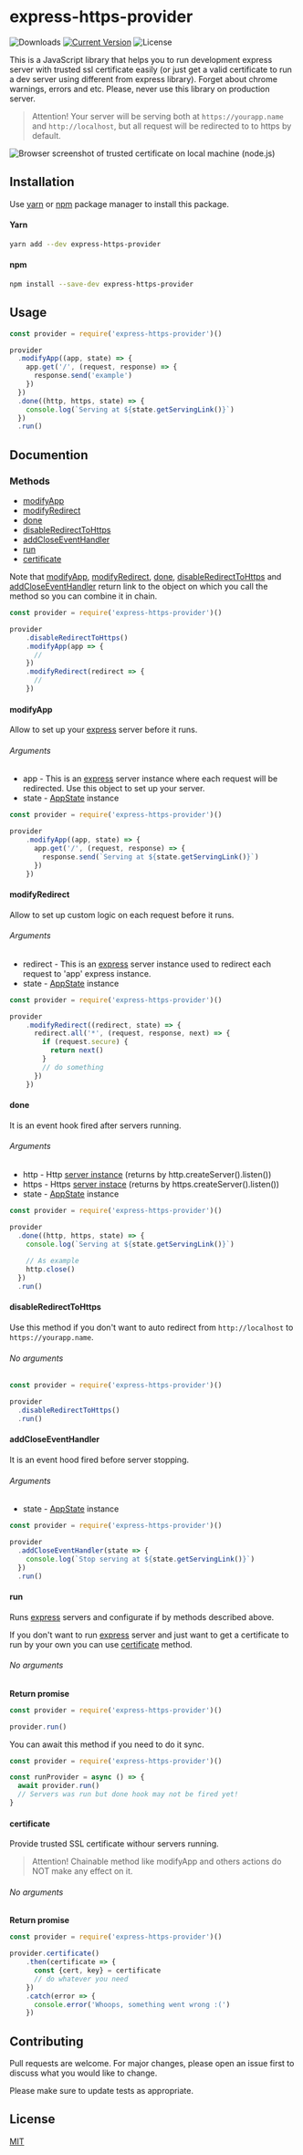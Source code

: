 # express-https-provider
![Downloads](https://img.shields.io/npm/dw/express-https-provider.svg)
[![Current Version](https://img.shields.io/npm/v/express-https-provider.svg)](https://github.com/seafoodframework/express-https-provider)
![License](https://img.shields.io/cocoapods/l/AFNetworking.svg)

This is a JavaScript library that helps you to 
run development express server with trusted ssl 
certificate easily (or just get a valid certificate 
to run a dev server using different from express 
library). Forget about chrome warnings, errors and 
etc. Please, never use this library on production 
server.

> Attention! Your server will be serving both at `https://yourapp.name` 
and `http://localhost`, but all request will be redirected to to https 
by default.

![Browser screenshot of trusted certificate on local machine (node.js)](https://gist.githubusercontent.com/aliaksandrparfiankou/439bf6ea2eefb8f0b9c6deff86010964/raw/a6614fcba0c4e75312581d64eac03188f51ecac9/browser.PNG "Browser screenshot of trusted certificate on local machine (node.js)")

## Installation
Use [yarn](https://yarnpkg.com) or [npm](https://www.npmjs.com/) 
package manager to install this package.

#### Yarn
```bash
yarn add --dev express-https-provider
```

#### npm
```bash
npm install --save-dev express-https-provider
```

## Usage
```JavaScript
const provider = require('express-https-provider')()

provider
  .modifyApp((app, state) => {
    app.get('/', (request, response) => {
      response.send('example')
    })
  })
  .done((http, https, state) => {
    console.log(`Serving at ${state.getServingLink()}`)
  })
  .run()
```

## Documention
### Methods
- [modifyApp](#modifyapp)
- [modifyRedirect](#modifyredirect)
- [done](#done)
- [disableRedirectToHttps](#disableredirecttohttps)
- [addCloseEventHandler](#addcloseeventhandler)
- [run](#run)
- [certificate](#certificate)

Note that [modifyApp](#modifyapp), [modifyRedirect](#modifyredirect), 
[done](#done), [disableRedirectToHttps](#disableredirecttohttps) and 
[addCloseEventHandler](#addcloseeventhandler) return link to the object 
on which you call the method so you can combine it in chain.

```JavaScript
const provider = require('express-https-provider')()

provider
    .disableRedirectToHttps()
    .modifyApp(app => {
      //
    })
    .modifyRedirect(redirect => {
      //
    })
```

#### modifyApp
Allow to set up your [express](https://www.npmjs.com/package/express) 
server before it runs.

###### Arguments
- app - This is an [express](https://www.npmjs.com/package/express) 
server instance where each request will be redirected. Use this 
object to set up your server.
- state - [AppState](#appstate) instance

```JavaScript
const provider = require('express-https-provider')()

provider
    .modifyApp((app, state) => {
      app.get('/', (request, response) => {
        response.send(`Serving at ${state.getServingLink()}`)
      })
    })
```

#### modifyRedirect
Allow to set up custom logic on each request before 
it runs.

###### Arguments
- redirect - This is an [express](https://www.npmjs.com/package/express) 
server instance used to redirect each request to 'app' express instance. 
- state - [AppState](#appstate) instance

```JavaScript
const provider = require('express-https-provider')()

provider
    .modifyRedirect((redirect, state) => {
      redirect.all('*', (request, response, next) => {
        if (request.secure) {
          return next()
        }
        // do something
      })
    })
```

#### done
It is an event hook fired after servers running.

###### Arguments
- http - Http [server instance](https://nodejs.org/api/net.html#net_class_net_server) (returns by http.createServer().listen())
- https - Https [server instace](https://nodejs.org/api/net.html#net_class_net_server) (returns by https.createServer().listen())
- state - [AppState](#appstate) instance

```JavaScript
const provider = require('express-https-provider')()

provider
  .done((http, https, state) => {
    console.log(`Serving at ${state.getServingLink()}`)
    
    // As example
    http.close()
  })
  .run()
```

#### disableRedirectToHttps
Use this method if you don't want to auto redirect 
from `http://localhost` to `https://yourapp.name`.

###### No arguments

```JavaScript
const provider = require('express-https-provider')()

provider
  .disableRedirectToHttps()
  .run()
```

#### addCloseEventHandler
It is an event hood fired before server stopping.

###### Arguments
- state - [AppState](#appstate) instance

```JavaScript
const provider = require('express-https-provider')()

provider
  .addCloseEventHandler(state => {
    console.log(`Stop serving at ${state.getServingLink()}`)
  })
  .run()
```

#### run
Runs [express](https://www.npmjs.com/package/express) 
servers and configurate if by methods described above.

If you don't want to run [express](https://www.npmjs.com/package/express) 
server and just want to get a certificate to run by your own you can use 
[certificate](#certificate) method.

###### No arguments

**Return promise**

```JavaScript
const provider = require('express-https-provider')()

provider.run()
```

You can await this method if you need to do it sync.

```JavaScript
const provider = require('express-https-provider')()

const runProvider = async () => {
  await provider.run()
  // Servers was run but done hook may not be fired yet!
}
```

#### certificate
Provide trusted SSL certificate withour servers running.

> Attention! Chainable method like modifyApp and others 
actions do NOT make any effect on it.

###### No arguments

**Return promise**

```JavaScript
const provider = require('express-https-provider')()

provider.certificate()
    .then(certificate => {
      const {cert, key} = certificate
      // do whatever you need
    })
    .catch(error => {
      console.error('Whoops, something went wrong :(')
    })
```

## Contributing
Pull requests are welcome. For major changes, please open an issue first to discuss what you would like to change.

Please make sure to update tests as appropriate.

## License
[MIT](https://choosealicense.com/licenses/mit/)
